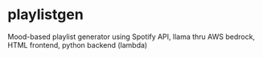 # playlistgen
Mood-based playlist generator using Spotify API, llama thru AWS bedrock, HTML frontend, python backend (lambda)

